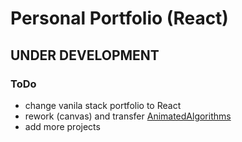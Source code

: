 # Personal Portfolio (React)

## UNDER DEVELOPMENT

### ToDo
- change vanila stack portfolio to React
- rework (canvas) and transfer [AnimatedAlgorithms](https://github.com/rafaelmikayelyan/animated-algorithms)
- add more projects
